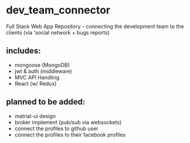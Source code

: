 # dev_team_connector
Full Stack Web App Repository - connecting the development team to the clients (via 'social network + bugs reports)

## includes:
  * mongoose (MongoDB)
  * jwt & auth (middleware)
  * MVC API Handling
  * React (w/ Redux)
  
## planned to be added:
  * matrial-ui design
  * broker implement (pub/sub via websockets)
  * connect the profiles to github user
  * connect the profiles to their facebook profiles
  
 

